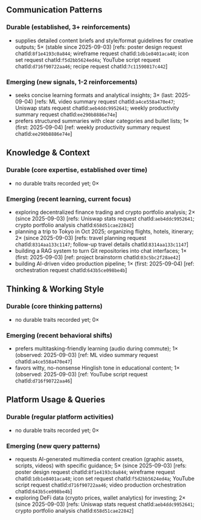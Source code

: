 ## Communication Patterns
### Durable (established, 3+ reinforcements)
- supplies detailed content briefs and style/format guidelines for creative outputs; 5× (stable since 2025-09-03) [refs: poster design request chatId:`8f1e4193c0a844`; wireframe request chatId:`1db1e8401aca48`; icon set request chatId:`f5d2bb5624ed4a`; YouTube script request chatId:`d716f90722aa46`; recipe request chatId:`7c11590817c442`]

### Emerging (new signals, 1-2 reinforcements)
- seeks concise learning formats and analytical insights; 3× (last: 2025-09-04) [refs: ML video summary request chatId:`a4ce558a470e47`; Uniswap stats request chatId:`aeb4ddc9952641`; weekly productivity summary request chatId:`ee290b8886e74e`]
- prefers structured summaries with clear categories and bullet lists; 1× (first: 2025-09-04) [ref: weekly productivity summary request chatId:`ee290b8886e74e`]

## Knowledge & Context
### Durable (core expertise, established over time)
- no durable traits recorded yet; 0×

### Emerging (recent learning, current focus)
- exploring decentralized finance trading and crypto portfolio analysis; 2× (since 2025-09-03) [refs: Uniswap stats request chatId:`aeb4ddc9952641`; crypto portfolio analysis chatId:`658d51cae22842`]
- planning a trip to Tokyo in Oct 2025; organizing flights, hotels, itinerary; 2× (since 2025-09-03) [refs: travel planning request chatId:`8314aa133c1147`; follow-up travel details chatId:`8314aa133c1147`]
- building a RAG system to turn Git repositories into chat interfaces; 1× (first: 2025-09-03) [ref: project brainstorm chatId:`03c5bc2f28ae42`]
- building AI-driven video production pipeline; 1× (first: 2025-09-04) [ref: orchestration request chatId:`643b5ce098be4b`]

## Thinking & Working Style
### Durable (core thinking patterns)
- no durable traits recorded yet; 0×

### Emerging (recent behavioral shifts)
- prefers multitasking-friendly learning (audio during commute); 1× (observed: 2025-09-03) [ref: ML video summary request chatId:`a4ce558a470e47`]
- favors witty, no-nonsense Hinglish tone in educational content; 1× (observed: 2025-09-03) [ref: YouTube script request chatId:`d716f90722aa46`]

## Platform Usage & Queries
### Durable (regular platform activities)
- no durable traits recorded yet; 0×

### Emerging (new query patterns)
- requests AI-generated multimedia content creation (graphic assets, scripts, videos) with specific guidance; 5× (since 2025-09-03) [refs: poster design request chatId:`8f1e4193c0a844`; wireframe request chatId:`1db1e8401aca48`; icon set request chatId:`f5d2bb5624ed4a`; YouTube script request chatId:`d716f90722aa46`; video production orchestration chatId:`643b5ce098be4b`]
- exploring DeFi data (crypto prices, wallet analytics) for investing; 2× (since 2025-09-03) [refs: Uniswap stats request chatId:`aeb4ddc9952641`; crypto portfolio analysis chatId:`658d51cae22842`]
